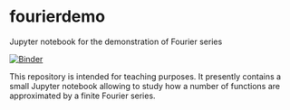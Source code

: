 # fourierdemo
Jupyter notebook for the demonstration of Fourier series

[![Binder](https://mybinder.org/badge_logo.svg)](https://mybinder.org/v2/gh/gertingold/fourierdemo/master)

This repository is intended for teaching purposes. It presently contains a small Jupyter notebook allowing to study how a number of functions are approximated by a finite Fourier series.
